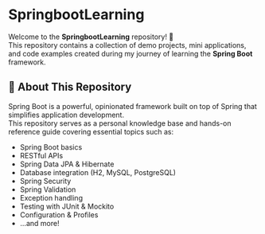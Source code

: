 # SpringbootLearning

Welcome to the **SpringbootLearning** repository! 🎯  
This repository contains a collection of demo projects, mini applications, and code examples created during my journey of learning the **Spring Boot** framework.

## 🚀 About This Repository

Spring Boot is a powerful, opinionated framework built on top of Spring that simplifies application development.  
This repository serves as a personal knowledge base and hands-on reference guide covering essential topics such as:

- Spring Boot basics
- RESTful APIs
- Spring Data JPA & Hibernate
- Database integration (H2, MySQL, PostgreSQL)
- Spring Security
- Spring Validation
- Exception handling
- Testing with JUnit & Mockito
- Configuration & Profiles
- ...and more!
